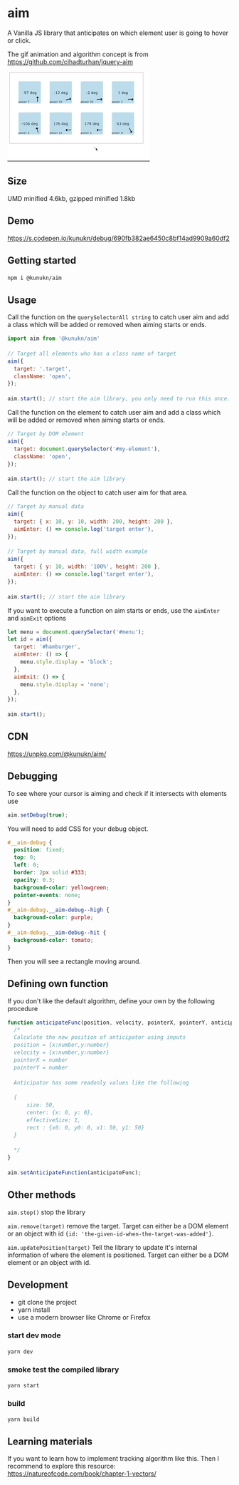 # aim

A Vanilla JS library that anticipates on which element user is going to hover or click.

The gif animation and algorithm concept is from https://github.com/cihadturhan/jquery-aim

![test](img/demo.gif 'lorem')


## Size

UMD minified 4.6kb, gzipped minified 1.8kb

## Demo

https://s.codepen.io/kunukn/debug/690fb382ae6450c8bf14ad9909a60df2


## Getting started

`npm i @kunukn/aim`



## Usage

Call the function on the `querySelectorAll string` to catch user aim and add a class which will be added or removed when aiming starts or ends.

```javascript
import aim from '@kunukn/aim'

// Target all elements who has a class name of target
aim({
  target: '.target',
  className: 'open',
});

aim.start(); // start the aim library, you only need to run this once.
```

Call the function on the element to catch user aim and add a class which will be added or removed when aiming starts or ends.

```javascript
// Target by DOM element
aim({
  target: document.querySelector('#my-element'),
  className: 'open',
});

aim.start(); // start the aim library
```

Call the function on the object to catch user aim for that area.

```js
// Target by manual data
aim({
  target: { x: 10, y: 10, width: 200, height: 200 },
  aimEnter: () => console.log('target enter'),
});

// Target by manual data, full width example
aim({
  target: { y: 10, width: '100%', height: 200 },
  aimEnter: () => console.log('target enter'),
});

aim.start(); // start the aim library
```

If you want to execute a function on aim starts or ends, use the `aimEnter` and `aimExit` options

```javascript
let menu = document.querySelector('#menu');
let id = aim({
  target: '#hamburger',
  aimEnter: () => {
    menu.style.display = 'block';
  },
  aimExit: () => {
    menu.style.display = 'none';
  },
});

aim.start();
```

## CDN

https://unpkg.com/@kunukn/aim/


## Debugging

To see where your cursor is aiming and check if it intersects with elements use

```javascript
aim.setDebug(true);
```

You will need to add CSS for your debug object.

```css
#__aim-debug {
  position: fixed;
  top: 0;
  left: 0;
  border: 2px solid #333;
  opacity: 0.3;
  background-color: yellowgreen;
  pointer-events: none;
}
#__aim-debug.__aim-debug--high {
  background-color: purple;
}
#__aim-debug.__aim-debug--hit {
  background-color: tomato;
}
```

Then you will see a rectangle moving around.


## Defining own function

If you don't like the default algorithm, define your own by the following procedure

```javascript
function anticipateFunc(position, velocity, pointerX, pointerY, anticipator) {
  /*
  Calculate the new position of anticipator using inputs
  position = {x:number,y:number}
  velocity = {x:number,y:number}
  pointerX = number
  pointerY = number

  Anticipator has some readonly values like the following

  {
      size: 50,
      center: {x: 0, y: 0},
      effectiveSize: 1,
      rect : {x0: 0, y0: 0, x1: 50, y1: 50}
  }

  */
}

aim.setAnticipateFunction(anticipateFunc);
```

## Other methods

`aim.stop()` stop the library

`aim.remove(target)` remove the target. Target can either be a DOM element or an object with id `{id: 'the-given-id-when-the-target-was-added'}`.

`aim.updatePosition(target)` Tell the library to update it's internal information of where the element is positioned. Target can either be a DOM element or an object with id.

## Development

- git clone the project
- yarn install
- use a modern browser like Chrome or Firefox

### start dev mode

`yarn dev`

### smoke test the compiled library

`yarn start`

### build

`yarn build`

## Learning materials

If you want to learn how to implement tracking algorithm like this. Then I recommend to explore this resource:
https://natureofcode.com/book/chapter-1-vectors/
